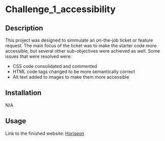 # Challenge_1_accessibility

## Description

This project was designed to simmulate an on-the-job ticket or feature request. The main focus of the ticket was to make the starter code more accessible, but several other sub-objectives were achieved as well. Some issues that were resolved were:

- CSS code consolidated and commented
- HTML code tags changed to be more semantically correct
- Alt text added to images to make them more accessible

## Installation

N/A

## Usage

Link to the finished website: [Horiseon](https://jstaples50.github.io/challenge_1_accessibility/)

